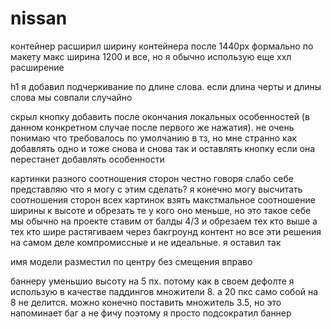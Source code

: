 # nissan

контейнер
расширил ширину контейнера после 1440px
формально по макету макс ширина 1200 и все, но я обычно использую еще ххл расширение

h1
я добавил подчеркивание по длине слова. если длина черты и длины слова мы совпали случайно

скрыл кнопку добавить после окончания локальных особенностей (в данном конкретном случае после первого же нажатия). не очень понимаю что требовалось по умолчанию в тз, но мне странно как добавлять одно и тоже снова и снова так и оставлять кнопку если она перестанет добавлять особенности

картинки разного соотношения сторон
честно говоря слабо себе представляю что я могу с этим сделать? я конечно могу высчитать соотношения сторон всех картинок взять макстмальное соотношение ширины к высоте и обрезать те у кого оно меньше, но это такое себе
мы обычно на проекте ставим от балды 4/3 и обрезаем тех кто выше а тех кто шире растягиваем через бакгроунд контент
но все эти решения на самом деле компромиссные и не идеальные. я оставил так

имя модели разместил по центру без смещения вправо

баннеру уменьшио высоту на 5 пх. потому как в своем дефолте я использую в качестве паддингов множители 8. а 20 пкс само собой на 8 не делится. можно конечно поставить множитель 3.5, но это напоминает баг а не фичу поэтому я просто подсократил баннер
